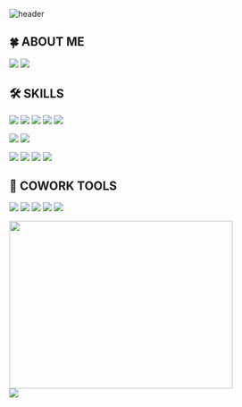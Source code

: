 ![header](https://capsule-render.vercel.app/api?type=venom&color=auto&theme=buefy&height=300&section=header&text=Welcome%20to%20Nari%20Park's%20GitHub!&fontSize=50&fontAlignY=30&desc=👋%20Hi%20there!%20I%20am%20passionate%20about%20web%20frontend%20development.&descAlignY=50&fontColor=FFFF99)

<h2>🍀 ABOUT ME</h2>
<p>
  <img src="https://img.shields.io/badge/nari9461439@gmail.com-D14836?style=for-the-badge&logo=gmail&logoColor=white" />
  <a href="https://colossal-salute-ef0.notion.site/Hi-I-m-Nari-Park-1863741049b880a28e7fd114c4158854?pvs=4">
    <img src="https://img.shields.io/badge/Portfolio-%23000000.svg?style=for-the-badge&logo=notion&logoColor=white" />
  </a>
</p>

<h2 align="">🛠️ SKILLS</h2>
<p align="">
  <img src="https://img.shields.io/badge/html5-%23E34F26.svg?style=for-the-badge&logo=html5&logoColor=white" />
  <img src="https://img.shields.io/badge/react-%2320232a.svg?style=for-the-badge&logo=react&logoColor=%2361DAFB" />
  <img src="https://img.shields.io/badge/React_Router-CA4245?style=for-the-badge&logo=react-router&logoColor=white" />
  <img src="https://img.shields.io/badge/redux-%23593d88.svg?style=for-the-badge&logo=redux&logoColor=white" />
  <img src="https://img.shields.io/badge/styled--components-DB7093?style=for-the-badge&logo=styled-components&logoColor=white" />
</p>
<p>
  <img src="https://img.shields.io/badge/Spring-6DB33F.svg?style=for-the-badge&logo=spring&logoColor=FFFFFF" />
  <img src="https://img.shields.io/badge/MySQL-4479A1.svg?style=for-the-badge&logo=gmail&logoColor=FFFFFF" />
</p>
<p>
  <img src="https://img.shields.io/badge/Java-5D87BF.svg?style=for-the-badge&logo=openjdk&logoColor=FFFFFF" />
  <img src="https://img.shields.io/badge/c++-%2300599C.svg?style=for-the-badge&logo=c%2B%2B&logoColor=white" />
  <img src="https://img.shields.io/badge/javascript-%23323330.svg?style=for-the-badge&logo=javascript&logoColor=%23F7DF1E" />
  <img src="https://img.shields.io/badge/python-3670A0?style=for-the-badge&logo=python&logoColor=ffdd54" />
</p>

<h2>🌟 COWORK TOOLS</h2>

<p>
  <img src="https://img.shields.io/badge/github-%23121011.svg?style=for-the-badge&logo=github&logoColor=white" />
  <img src="https://img.shields.io/badge/Notion-%23000000.svg?style=for-the-badge&logo=notion&logoColor=white" />
  <img src="https://img.shields.io/badge/figma-%23F24E1E.svg?style=for-the-badge&logo=figma&logoColor=white" />
  <img src="https://img.shields.io/badge/Slack-4A154B?style=for-the-badge&logo=slack&logoColor=white" />
  <img src="https://img.shields.io/badge/Discord-%235865F2.svg?style=for-the-badge&logo=discord&logoColor=white" />
</p>

<a href="https://github.com/devxb/gitanimals">
  <img
    src="https://render.gitanimals.org/farms/parknari02"
    width="400"
    height="300"
  />
</a>
  
<div>
  <a href="https://hits.seeyoufarm.com"><img src="https://hits.seeyoufarm.com/api/count/incr/badge.svg?url=https%3A%2F%2Fgithub.com%2Fparknari02&count_bg=%23FFCED8&title_bg=%23555555&icon=&icon_color=%23E7E7E7&title=total&edge_flat=false"/></a>
</div>
